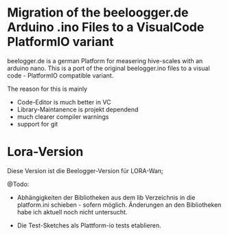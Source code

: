 # Migration of the beeloogger.de Arduino .ino Files to a VisualCode PlatformIO variant

beelogger.de is a german Platform for measering hive-scales with an arduino nano. This is a port of the original beelogger.ino files to a visual code - PlatformIO compatible variant. 

The reason for this is mainly 
- Code-Editor is much better in VC
- Library-Maintanence is projekt dependend 
- much clearer compiler warnings
- support for git 

# Lora-Version
Diese Version ist die Beelogger-Version für LORA-Wan;

@Todo:
- Abhängigkeiten der Bibliotheken aus dem lib Verzeichnis in die platform.ini schieben - sofern möglich. Änderungen an den Bibliotheken habe ich aktuell noch nicht untersucht.

- Die Test-Sketches als Plattform-io tests etablieren.


